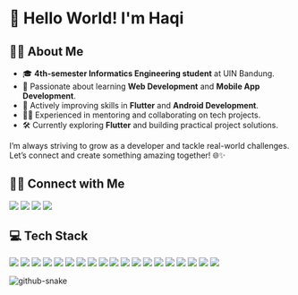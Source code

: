 # 👋  Hello World! I'm Haqi

## 👨‍💻 About Me  

- 🎓 **4th-semester Informatics Engineering student** at UIN Bandung.  
- 🌟 Passionate about learning **Web Development** and **Mobile App Development**.  
- 🚀 Actively improving skills in **Flutter** and **Android Development**.  
- 👨‍🏫 Experienced in mentoring and collaborating on tech projects.  
- 🛠 Currently exploring **Flutter** and building practical project solutions.  

I’m always striving to grow as a developer and tackle real-world challenges. Let’s connect and create something amazing together! 🌐✨  

## 🤝🏼 Connect with Me
<p>
<a target="_blank" href="https://www.linkedin.com/in/rahardianbaihaqi"><img src="https://img.shields.io/badge/linkedin-0077B5.svg?style=for-the-badge&logo=linkedin&logoColor=white"/></a>
<a target="_blank" href="https://www.instagram.com/rhrdianbaihaqi/"><img src="https://img.shields.io/badge/instagram-E4405F.svg?style=for-the-badge&logo=instagram&logoColor=white"/></a>
<a target="_blank" href="https://youtube.com/@haqitv05?si=fFlzjmh4K-G-v9To"><img src="https://img.shields.io/badge/youtube-FF0000.svg?style=for-the-badge&logo=youtube&logoColor=white"/></a>
<a target="_blank" href="https://discord.gg/wxY2Bvz3"><img src="https://img.shields.io/badge/discord-7289da.svg?style=for-the-badge&logo=discord&logoColor=white"/></a>
</p>


## 💻 Tech Stack
<p>
<img src="https://img.shields.io/badge/-Flutter-5bc3ef?style=flat-square&logo=flutter&logoColor=white" />
<img src="https://img.shields.io/badge/-Android%20Studio-3ddc84?style=flat-square&logo=androidstudio&logoColor=white" />
<img src="https://img.shields.io/badge/-CSS-2965f1?style=flat-square&logo=css3&logoColor=white" />
<img src="https://img.shields.io/badge/-Java-007396?style=flat-square&logo=java&logoColor=white" />
<img src="https://img.shields.io/badge/-Kotlin-7f52ff?style=flat-square&logo=kotlin&logoColor=white" />
<img src="https://img.shields.io/badge/-Docker-2496ed?style=flat-square&logo=docker&logoColor=white" />
<img src="https://img.shields.io/badge/-Firebase-ffcb2b?style=flat-square&logo=firebase&logoColor=white" />
<img src="https://img.shields.io/badge/-PHP-777bb3?style=flat-square&logo=php&logoColor=white" />
<img src="https://img.shields.io/badge/-Git-ec4f31?style=flat-square&logo=git&logoColor=white" />
<img src="https://img.shields.io/badge/-Github-black?style=flat-square&logo=github" />
<img src="https://img.shields.io/badge/-Visual%20Studio-a175d7?style=flat-square&logo=visualstudio" />
<img src="https://img.shields.io/badge/-JavaScript-f7df1e?style=flat-square&logo=javascript&logoColor=black" />
<img src="https://img.shields.io/badge/-HTML-e34f26?style=flat-square&logo=html5&logoColor=white" />
<img src="https://img.shields.io/badge/-React-61dafb?style=flat-square&logo=react&logoColor=black" />
<img src="https://img.shields.io/badge/-React%20Native-61dafb?style=flat-square&logo=react&logoColor=black" />
<img src="https://img.shields.io/badge/-GCP-4285F4?style=flat-square&logo=googlecloud&logoColor=white" />
<img src="https://img.shields.io/badge/-Figma-8b35d0?style=flat-square&logo=figma&logoColor=white" />
<img src="https://img.shields.io/badge/-Arduino-00979D?style=flat-square&logo=arduino&logoColor=white" />
<img src="https://img.shields.io/badge/-Stack%20Overflow-F58025?style=flat-square&logo=stackoverflow&logoColor=white" />
</p>



<picture>
  <source media="(prefers-color-scheme: dark)" srcset="https://raw.githubusercontent.com/tobiasmeyhoefer/tobiasmeyhoefer/output/github-snake-dark.svg" />
  <source media="(prefers-color-scheme: light)" srcset="https://raw.githubusercontent.com/tobiasmeyhoefer/tobiasmeyhoefer/output/github-snake.svg" />
  <img alt="github-snake" src="https://raw.githubusercontent.com/tobiasmeyhoefer/tobiasmeyhoefer/output/github-snake.svg" />
</picture>
